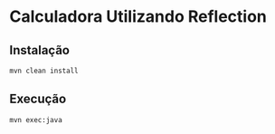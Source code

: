 # Calculadora Utilizando Reflection

## Instalação

```bash
mvn clean install
```

## Execução
````bash
mvn exec:java
````
